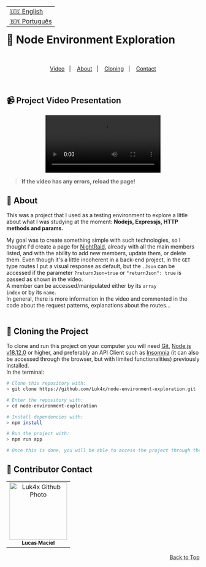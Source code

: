 <table align="right">
  <tr>
    <td>
      <a href="readme-en.md">🇺🇸 English</a>
    </td>
  </tr>
  <tr>
    <td>
      <a href="README.md">🇧🇷 Português</a>
    </td>
  </tr>
</table>
<br>

# 🧐 Node Environment Exploration

<br>
<p align="center">
  <a href="#-project-video-presentation">Video</a>&nbsp;&nbsp;&nbsp;|&nbsp;&nbsp;&nbsp;
  <a href="#-about">About</a>&nbsp;&nbsp;&nbsp;|&nbsp;&nbsp;&nbsp;
  <a href="#-cloning-the-project">Cloning</a>&nbsp;&nbsp;&nbsp;|&nbsp;&nbsp;&nbsp;
  <a href="#-contributor-contact">Contact</a>
</p>
<br>

## 📹 Project Video Presentation
<div align="center">
  <video src="https://user-images.githubusercontent.com/86276393/164738153-1c1c7df2-d5a3-46e7-9417-27c00df6e321.mp4" />
</div>

> **If the video has any errors, reload the page!**<br>

## 📝 About

This was a project that I used as a testing environment to explore a little about what I was studying at the moment: <b>Nodejs, Expressjs, HTTP methods and params.</b>
<br>

My goal was to create something simple with such technologies, so I thought I'd create a page for [NightRaid](https://akamegakill.fandom.com/wiki/Night_Raid), already with all the main members listed, and with the ability to add new members, update them, or delete them.
Even though it's a little incoherent in a back-end project, in the <code>GET</code> type routes I put a visual response as default, but the <code>.Json</code> can be accessed if the parameter <code>?returnJson=true</code> or <code>"returnJson": true</code> is passed as shown in the video.<br>
A member can be accessed/manipulated either by its <code>array index</code> or by its <code>name</code>.<br>
In general, there is more information in the video and commented in the code about the request patterns, explanations about the routes...
<br><br>

## 📖 Cloning the Project

To clone and run this project on your computer you will need [Git](https://git-scm.com/), [Node.js v18.12.0](https://nodejs.org/en/) or higher, and preferably an API Client such as [Insomnia](https://insomnia.rest/) (it can also be accessed through the browser, but with limited functionalities) previously installed.<br>In the terminal:

```bash
# Clone this repository with:
> git clone https://github.com/Luk4x/node-environment-exploration.git

# Enter the repository with:
> cd node-environment-exploration

# Install dependencies with: 
> npm install

# Run the project with:
> npm run app

# Once this is done, you will be able to access the project through the link that will appear in the terminal! (something like http://localhost:3000/)
```

## 🤝 Contributor Contact

<table>
  <tr>
    <td align="center">
      <a href="https://www.linkedin.com/in/lucasmacielf/">
        <img src="https://avatars.githubusercontent.com/Luk4x" width="150px;" alt="Luk4x Github Photo"/><br>
        <sub>
          <b>Lucas Maciel</b>
        </sub>
      </a>
    </td>
  </tr>
</table>

<p align="right">
  <a href="#-node-environment-exploration">Back to Top</a>
</p>
